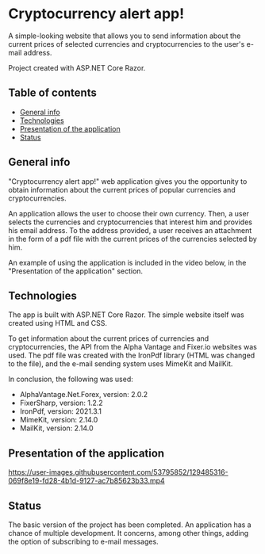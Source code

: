 # Cryptocurrency alert app!

A simple-looking website that allows you to send information about the current prices of selected currencies and cryptocurrencies to the user's e-mail address. 

Project created with ASP.NET Core Razor.

## Table of contents
* [General info](#general-info)
* [Technologies](#technologies)
* [Presentation of the application](#presentation-of-the-application)
* [Status](#status)

## General info

"Cryptocurrency alert app!" web application gives you the opportunity to obtain information about the current prices of popular currencies and cryptocurrencies.


An application allows the user to choose their own currency. Then, a user selects the currencies and cryptocurrencies that interest him and provides his email address.
To the address provided, a user receives an attachment in the form of a pdf file with the current prices of the currencies selected by him.


An example of using the application is included in the video below, in the "Presentation of the application" section.

## Technologies

The app is built with ASP.NET Core Razor. The simple website itself was created using HTML and CSS.



To get information about the current prices of currencies and cryptocurrencies, the API from the Alpha Vantage and Fixer.io websites was used.
The pdf file was created with the IronPdf library (HTML was changed to the file), and the e-mail sending system uses MimeKit and MailKit.


In conclusion, the following was used:
* AlphaVantage.Net.Forex, version: 2.0.2
* FixerSharp, version: 1.2.2
* IronPdf, version: 2021.3.1
* MimeKit, version: 2.14.0
* MailKit, version: 2.14.0

## Presentation of the application


https://user-images.githubusercontent.com/53795852/129485316-069f8e19-fd28-4b1d-9127-ac7b85623b33.mp4


## Status

The basic version of the project has been completed. An application has a chance of multiple development. It concerns, among other things, adding the option of subscribing to e-mail messages.

